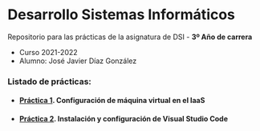 
# Desarrollo Sistemas Informáticos

Repositorio para las prácticas de la asignatura de DSI - **3º Año de carrera**
- Curso 2021-2022
- Alumno: José Javier Díaz González

### Listado de prácticas:
- #### [Práctica 1](https://github.com/alu0101128894/DSI/tree/main/p1). Configuración de máquina virtual en el IaaS

- #### [Práctica 2](https://github.com/alu0101128894/DSI/tree/main/p2). Instalación y configuración de Visual Studio Code